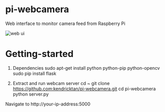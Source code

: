 # pi-webcamera
Web interface to monitor camera feed from Raspberry Pi

![web ui](http://i.imgur.com/7nW8lhz.png)

# Getting-started

1. Dependencies
	sudo apt-get install python python-pip python-opencv
	sudo pip install flask

2. Extract and run webcam server
	cd ~
	git clone https://github.com:kendricktan/pi-webcamera.git
	cd pi-webcamera
	python server.py

Navigate to http://your-ip-address:5000
